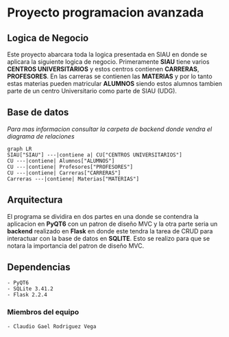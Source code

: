 # Proyecto programacion avanzada

## Logica de Negocio

Este proyecto abarcara toda la logica presentada en SIAU en donde se aplicara la siguiente logica de negocio.
Primeramente **SIAU** tiene varios **CENTROS UNIVERSITARIOS** y estos centros contienen **CARRERAS**, **PROFESORES**. En las carreras
se contienen las **MATERIAS** y por lo tanto estas materias pueden matricular **ALUMNOS** siendo estos alumnos tambien parte de un centro
Universitario como parte de SIAU (UDG).

## Base de datos

_Para mas informacion consultar la carpeta de backend donde vendra el diagrama de relaciones_

```mermaid
graph LR
SIAU["SIAU"] ---|contiene a| CU["CENTROS UNIVERSITARIOS"]
CU ---|contiene| Alumnos["ALUMNOS"]
CU ---|contiene| Profesores["PROFESORES"]
CU ---|contiene| Carreras["CARRERAS"]
Carreras ---|contiene| Materias["MATERIAS"]
```

## Arquitectura

El programa se dividira en dos partes en una donde se contendra la aplicacion en **PyQT6** con un patron de diseño MVC y
la otra parte seria un **backend** realizado en **Flask** en donde este tendra la tarea de CRUD para interactuar con la base de datos en **SQLITE**.
Esto se realizo para que se notara la importancia del patron de diseño MVC.

## Dependencias

    - PyQT6
    - SQLite 3.41.2
    - Flask 2.2.4

### Miembros del equipo

    - Claudio Gael Rodriguez Vega
